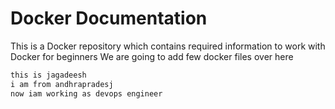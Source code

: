 # Docker Documentation

This is a Docker repository which contains required information to work with Docker for beginners 
We are going to add few docker files over here
```sh
this is jagadeesh
i am from andhrapradesj
now iam working as devops engineer
```
